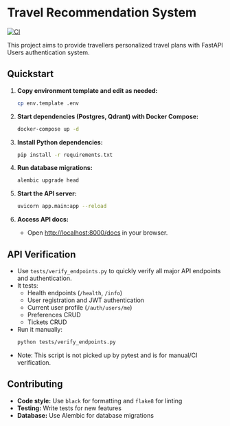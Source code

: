 # Travel Recommendation System

[![CI](https://github.com/ykykyk0814/TRS/actions/workflows/ci.yml/badge.svg?branch=main)](https://github.com/ykykyk0814/TRS/actions/workflows/ci.yml)

This project aims to provide travellers personalized travel plans with FastAPI Users authentication system.

## Quickstart

1. **Copy environment template and edit as needed:**
   ```sh
   cp env.template .env
   ```

2. **Start dependencies (Postgres, Qdrant) with Docker Compose:**
   ```sh
   docker-compose up -d
   ```

3. **Install Python dependencies:**
   ```sh
   pip install -r requirements.txt
   ```

4. **Run database migrations:**
   ```sh
   alembic upgrade head
   ```

5. **Start the API server:**
   ```sh
   uvicorn app.main:app --reload
   ```

6. **Access API docs:**
   - Open [http://localhost:8000/docs](http://localhost:8000/docs) in your browser.

## API Verification

- Use `tests/verify_endpoints.py` to quickly verify all major API endpoints and authentication.
- It tests:
  - Health endpoints (`/health`, `/info`)
  - User registration and JWT authentication
  - Current user profile (`/auth/users/me`)
  - Preferences CRUD
  - Tickets CRUD
- Run it manually:
  ```sh
  python tests/verify_endpoints.py
  ```
- Note: This script is not picked up by pytest and is for manual/CI verification.

## Contributing

- **Code style:** Use `black` for formatting and `flake8` for linting
- **Testing:** Write tests for new features
- **Database:** Use Alembic for database migrations
